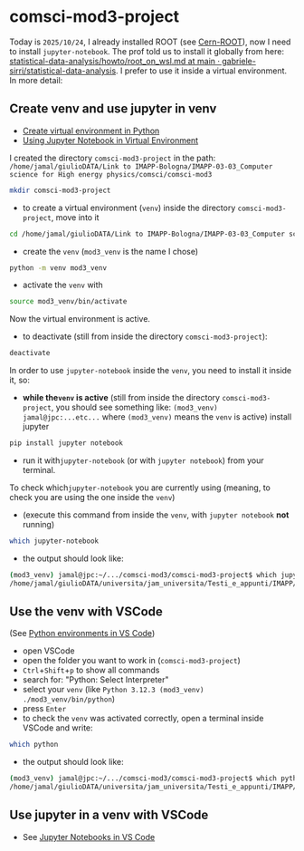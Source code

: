 # comsci-mod3-project

Today is `2025/10/24`, I already installed ROOT (see [Cern-ROOT](https://github.com/giuliogiamello/Cern-ROOT)), now I need to install `jupyter-notebook`.
The prof told us to install it globally from here: [statistical-data-analysis/howto/root_on_wsl.md at main · gabriele-sirri/statistical-data-analysis](https://github.com/gabriele-sirri/statistical-data-analysis/blob/main/howto/root_on_wsl.md).
I prefer to use it inside a virtual environment.
In more detail:

## Create venv and use jupyter in venv

- [Create virtual environment in Python](https://www.geeksforgeeks.org/create-virtual-environment-using-venv-python/)
- [Using Jupyter Notebook in Virtual Environment](https://www.geeksforgeeks.org/using-jupyter-notebook-in-virtual-environment/)

I created the directory `comsci-mod3-project` in the path: `/home/jamal/giulioDATA/Link to IMAPP-Bologna/IMAPP-03-03_Computer science for High energy physics/comsci/comsci-mod3`

```bash
mkdir comsci-mod3-project
```

- to create a virtual environment (`venv`) inside the directory `comsci-mod3-project`, move into it

```bash
cd /home/jamal/giulioDATA/Link to IMAPP-Bologna/IMAPP-03-03_Computer science for High energy physics/comsci/comsci-mod3comsci-mod3-project
```

- create the `venv` (`mod3_venv` is the name I chose)

```bash
python -m venv mod3_venv
```

- activate the `venv` with

```bash
source mod3_venv/bin/activate
```

Now the virtual environment is active. 

- to deactivate (still from inside the directory `comsci-mod3-project`):

```bash
deactivate
```

In order to use `jupyter-notebook` inside the `venv`, you need to install it inside it, so:

- **while the`venv` is active** (still from inside the directory `comsci-mod3-project`, you should see something like: `(mod3_venv) jamal@jpc:...etc...` where `(mod3_venv)` means the `venv` is active) install jupyter

```bash
pip install jupyter notebook
```

- run it with`jupyter-notebook` (or with `jupyter notebook`) from your terminal.

To check which`jupyter-notebook` you are currently using (meaning, to check you are using the one inside the `venv`)

- (execute this command from inside the `venv`, with `jupyter notebook` **not** running)

```bash
which jupyter-notebook
```

- the output should look like:

```bash
(mod3_venv) jamal@jpc:~/.../comsci-mod3/comsci-mod3-project$ which jupyter-notebook
/home/jamal/giulioDATA/universita/jam_universita/Testi_e_appunti/IMAPP/IMAPP-Bologna/IMAPP-03-03_Computer science for High energy physics/comsci/comsci-mod3/comsci-mod3-project/mod3_venv/bin/jupyter-notebook
```

## Use the venv with VSCode

(See [Python environments in VS Code](https://code.visualstudio.com/docs/python/environments))

- open VSCode
- open the folder you want to work in (`comsci-mod3-project`)
- `Ctrl`+`Shift`+`p` to show all commands
- search for: "Python: Select Interpreter"
- select your `venv` (like `Python 3.12.3 (mod3_venv) ./mod3_venv/bin/python`)
- press `Enter`
- to check the `venv` was activated correctly, open a terminal inside VSCode and write:

```bash
which python
```

- the output should look like:

```bash
(mod3_venv) jamal@jpc:~/.../comsci-mod3/comsci-mod3-project$ which python
/home/jamal/giulioDATA/universita/jam_universita/Testi_e_appunti/IMAPP/IMAPP-Bologna/IMAPP-03-03_Computer science for High energy physics/comsci/comsci-mod3/comsci-mod3-project/mod3_venv/bin/python
```

## Use jupyter in a venv with VSCode

- See [Jupyter Notebooks in VS Code](https://code.visualstudio.com/docs/datascience/jupyter-notebooks)
